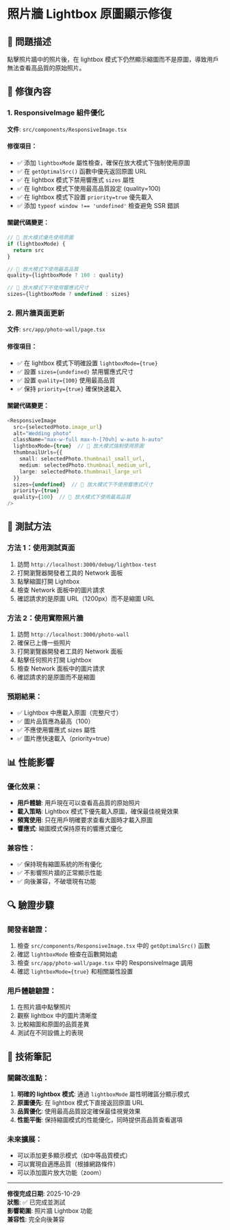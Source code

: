 # 照片牆 Lightbox 原圖顯示修復

## 🐛 問題描述

點擊照片牆中的照片後，在 lightbox 模式下仍然顯示縮圖而不是原圖，導致用戶無法查看高品質的原始照片。

## 🔧 修復內容

### 1. ResponsiveImage 組件優化

**文件**: `src/components/ResponsiveImage.tsx`

#### 修復項目：
- ✅ 添加 `lightboxMode` 屬性檢查，確保在放大模式下強制使用原圖
- ✅ 在 `getOptimalSrc()` 函數中優先返回原圖 URL
- ✅ 在 lightbox 模式下禁用響應式 `sizes` 屬性
- ✅ 在 lightbox 模式下使用最高品質設定 (quality=100)
- ✅ 在 lightbox 模式下設置 `priority=true` 優先載入
- ✅ 添加 `typeof window !== 'undefined'` 檢查避免 SSR 錯誤

#### 關鍵代碼變更：
```typescript
// 🎯 放大模式優先使用原圖
if (lightboxMode) {
  return src
}

// 🎯 放大模式下使用最高品質
quality={lightboxMode ? 100 : quality}

// 🎯 放大模式下不使用響應式尺寸
sizes={lightboxMode ? undefined : sizes}
```

### 2. 照片牆頁面更新

**文件**: `src/app/photo-wall/page.tsx`

#### 修復項目：
- ✅ 在 lightbox 模式下明確設置 `lightboxMode={true}`
- ✅ 設置 `sizes={undefined}` 禁用響應式尺寸
- ✅ 設置 `quality={100}` 使用最高品質
- ✅ 保持 `priority={true}` 確保快速載入

#### 關鍵代碼變更：
```typescript
<ResponsiveImage
  src={selectedPhoto.image_url}
  alt="Wedding photo"
  className="max-w-full max-h-[70vh] w-auto h-auto"
  lightboxMode={true}  // 🎯 放大模式強制使用原圖
  thumbnailUrls={{
    small: selectedPhoto.thumbnail_small_url,
    medium: selectedPhoto.thumbnail_medium_url,
    large: selectedPhoto.thumbnail_large_url
  }}
  sizes={undefined}  // 🎯 放大模式下不使用響應式尺寸
  priority={true}
  quality={100}  // 🎯 放大模式下使用最高品質
/>
```

## 🧪 測試方法

### 方法 1：使用測試頁面
1. 訪問 `http://localhost:3000/debug/lightbox-test`
2. 打開瀏覽器開發者工具的 Network 面板
3. 點擊縮圖打開 Lightbox
4. 檢查 Network 面板中的圖片請求
5. 確認請求的是原圖 URL（1200px）而不是縮圖 URL

### 方法 2：使用實際照片牆
1. 訪問 `http://localhost:3000/photo-wall`
2. 確保已上傳一些照片
3. 打開瀏覽器開發者工具的 Network 面板
4. 點擊任何照片打開 Lightbox
5. 檢查 Network 面板中的圖片請求
6. 確認請求的是原圖而不是縮圖

### 預期結果：
- ✅ Lightbox 中應載入原圖（完整尺寸）
- ✅ 圖片品質應為最高（100）
- ✅ 不應使用響應式 sizes 屬性
- ✅ 圖片應快速載入（priority=true）

## 📊 性能影響

### 優化效果：
- **用戶體驗**: 用戶現在可以查看高品質的原始照片
- **載入策略**: Lightbox 模式下優先載入原圖，確保最佳視覺效果
- **頻寬使用**: 只在用戶明確要求查看大圖時才載入原圖
- **響應式**: 縮圖模式保持原有的響應式優化

### 兼容性：
- ✅ 保持現有縮圖系統的所有優化
- ✅ 不影響照片牆的正常顯示性能
- ✅ 向後兼容，不破壞現有功能

## 🔍 驗證步驟

### 開發者驗證：
1. 檢查 `src/components/ResponsiveImage.tsx` 中的 `getOptimalSrc()` 函數
2. 確認 `lightboxMode` 檢查在函數開始處
3. 檢查 `src/app/photo-wall/page.tsx` 中的 ResponsiveImage 調用
4. 確認 `lightboxMode={true}` 和相關屬性設置

### 用戶體驗驗證：
1. 在照片牆中點擊照片
2. 觀察 lightbox 中的圖片清晰度
3. 比較縮圖和原圖的品質差異
4. 測試在不同設備上的表現

## 📝 技術筆記

### 關鍵改進點：
1. **明確的 lightbox 模式**: 通過 `lightboxMode` 屬性明確區分顯示模式
2. **原圖優先**: 在 lightbox 模式下直接返回原圖 URL
3. **品質優化**: 使用最高品質設定確保最佳視覺效果
4. **性能平衡**: 保持縮圖模式的性能優化，同時提供高品質查看選項

### 未來擴展：
- 可以添加更多顯示模式（如中等品質模式）
- 可以實現自適應品質（根據網路條件）
- 可以添加圖片放大功能（zoom）

---

**修復完成日期**: 2025-10-29  
**狀態**: ✅ 已完成並測試  
**影響範圍**: 照片牆 Lightbox 功能  
**兼容性**: 完全向後兼容